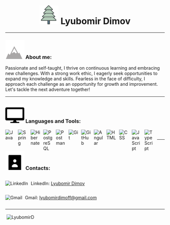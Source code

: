 <div style="text-align:center;">
  <h1><img src="tree-evergreen-svgrepo-com.svg" alt="Tree SVG Image" /> Lyubomir Dimov</h1>
</div>

---

<div>
<h3><img src="mountain-svgrepo-com.svg" alt="Mountain SVG Image" /> About me:</h3>
<p>Passionate and self-taught, I thrive on continuous learning and embracing new challenges. With a strong work ethic, I eagerly seek opportunities to expand my knowledge and skills. Fearless in the face of difficulty, I approach each challenge as an opportunity for growth and improvement. Let's tackle the next adventure together!</p>
</div>

---

<div>
  <h3><img src="pc-display-2-svgrepo-com.svg" alt="PC SVG Image" /> Languages and Tools:</h3>
  <img align="left" alt="Java" width="30px" style="padding-right:10px;" src="https://cdn.jsdelivr.net/gh/devicons/devicon/icons/java/java-original.svg"/>
  <img align="left" alt="Spring" width="30px" style="padding-right:10px;" src="https://cdn.jsdelivr.net/gh/devicons/devicon/icons/spring/spring-original.svg" />
  <img align="left" alt="Hibernate" width="30px" style="padding-right:10px;" src="https://cdn.jsdelivr.net/gh/devicons/devicon/icons/hibernate/hibernate-original.svg" />
  <img align="left" alt="PostgreSQL" width="30px" style="padding-right:10px;" src="https://cdn.jsdelivr.net/gh/devicons/devicon/icons/postgresql/postgresql-original.svg" />
  <img align="left" alt="Postman" width="30px" style="padding-right:10px;" src="https://cdn.jsdelivr.net/gh/devicons/devicon/icons/postman/postman-original.svg" />
  <img align="left" alt="Git" width="30px" style="padding-right:10px;" src="https://cdn.jsdelivr.net/gh/devicons/devicon/icons/git/git-original.svg" />
  <img align="left" alt="GitHub" width="30px" style="padding-right:10px;" src="https://cdn.jsdelivr.net/gh/devicons/devicon/icons/github/github-original.svg" />
  <img align="left" alt="Angular" width="30px" style="padding-right:10px;" src="https://cdn.jsdelivr.net/gh/devicons/devicon/icons/angularjs/angularjs-plain.svg" />
  <img align="left" alt="HTML" width="30px" style="padding-right:10px;" src="https://cdn.jsdelivr.net/gh/devicons/devicon/icons/html5/html5-plain.svg" />
  <img align="left" alt="CSS" width="30px" style="padding-right:10px;" src="https://cdn.jsdelivr.net/gh/devicons/devicon/icons/css3/css3-plain.svg" />
  <img align="left" alt="JavaScript" width="30px" style="padding-right:10px;" src="https://cdn.jsdelivr.net/gh/devicons/devicon/icons/javascript/javascript-plain.svg" />
  <img align="left" alt="TypeScript" width="30px" style="padding-right:10px;" src="https://cdn.jsdelivr.net/gh/devicons/devicon/icons/typescript/typescript-plain.svg" />
<br />
</div>

---

<div>
<h3><img src="contact-book-svgrepo-com.svg" alt="Contact SVG Image" /> Contacts:</h3>
    <p style="display: inline-block; vertical-align: middle;">
  <img src="https://cdn.jsdelivr.net/gh/devicons/devicon/icons/linkedin/linkedin-original.svg" alt="LinkedIn" width="30px" style="padding-right: 5px;">
  <span>LinkedIn:</span>
  <a href="https://www.linkedin.com/in/lyubomir-dimov-163636271/" target="_blank">Lyubomir Dimov</a>
</p>
<br />
<p style="display: inline-block; vertical-align: middle;">
  <img src="https://cdn.jsdelivr.net/gh/devicons/devicon/icons/google/google-original.svg" alt="Gmail" width="30px" style="padding-right: 5px;">
  <span>Gmail:</span>
  <a href="mailto:lyubomirdimoff@gmail.com">lyubomirdimoff@gmail.com</a>
</p>
</div>

---

<p>&nbsp;<img align="center" src="https://github-readme-stats.vercel.app/api?username=LyubomirD&show_icons=true&locale=en" alt="LyubomirD" /></p>


